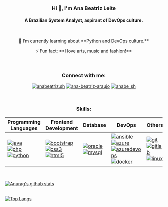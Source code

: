 <h3 align="center">Hi 👋, I'm Ana Beatriz Leite</h3>
<h4 align="center">A Brazilian System Analyst, aspirant of DevOps culture.</h4> <br>

<p align="center">
🌱 I’m currently learning about **Python and DevOps culture.** </p>

<p align="center">
⚡ Fun fact: **I love arts, music and fashion!** </p>


<br>

<h3 align="center">Connect with me:</h3>
<p align="center">
<a href="https://instagram.com/anabeatriz.sh" target="blank"><img src="https://img.shields.io/badge/Instagram-E4405F?style=for-the-badge&logo=instagram&logoColor=white" alt="anabeatriz.sh" /></a>
<a href="https://linkedin.com/in/ana-beatriz-araujo" target="blank"><img src="https://img.shields.io/badge/LinkedIn-0077B5?style=for-the-badge&logo=linkedin&logoColor=white" alt="ana-beatriz-araujo" /></a>
<a href="https://twitter.com/analeite_art" target="blank"><img src="https://img.shields.io/badge/Twitter-1DA1F2?style=for-the-badge&logo=twitter&logoColor=white" alt="anabe_sh" /></a>
</p> <br>

<h3 align="center">Skills:</h3>

Programming Languages | Frontend Development | Database | DevOps | Others |
-----------------------|-----------------------|-----------|---------|---------|
<a href="https://www.java.com" target="blank"> <img src="https://img.shields.io/badge/Java-ED8B00?style=for-the-badge&logo=java&logoColor=white" alt="java"/> </a> <br> <a href="https://www.php.net" target="blank"> <img src="https://img.shields.io/badge/PHP-777BB4?style=for-the-badge&logo=php&logoColor=white" alt="php"/></a>  <br>  <a href="https://www.python.org" target="blank"> <img src="https://img.shields.io/badge/Python-3776AB?style=for-the-badge&logo=python&logoColor=white" alt="python"/> </a>  <br> | <a href="https://getbootstrap.com" target="blank"> <img src="https://img.shields.io/badge/Bootstrap-563D7C?style=for-the-badge&logo=bootstrap&logoColor=whiteg" alt="bootstrap"/> </a>  <br>  <a href="https://www.w3schools.com/css/" target="blank"> <img src="https://img.shields.io/badge/CSS3-1572B6?style=for-the-badge&logo=css3&logoColor=white" alt="css3" /> </a> <br> <a href="https://www.w3.org/html/" target="blank"> <img src="https://img.shields.io/badge/HTML5-E34F26?style=for-the-badge&logo=html5&logoColor=white" alt="html5" /> </a> | <a href="https://www.oracle.com/" target="blank"> <img src="https://img.shields.io/badge/Oracle-F80000?style=for-the-badge&logo=oracle&logoColor=black" alt="oracle" /> </a>  <br> <a href="https://www.mysql.com/" target="blank"> <img src="https://img.shields.io/badge/MySQL-00000F?style=for-the-badge&logo=mysql&logoColor=white" alt="mysql" /> </a> | <a href="https://www.ansible.com/" target="blank"> <img src="https://img.shields.io/badge/Ansible-000000?style=for-the-badge&logo=ansible&logoColor=white" alt="ansible"/> </a> <br> <a href="https://azure.microsoft.com/en-in/" target="blank"> <img src="https://img.shields.io/badge/microsoft%20azure-0089D6?style=for-the-badge&logo=microsoft-azure&logoColor=white" alt="azure"/> </a> <br> <a href="https://azure.microsoft.com/pt-br/services/devops/" target="blank"> <img src="https://img.shields.io/badge/Azure_DevOps-0078D7?style=for-the-badge&logo=azure-devops&logoColor=white" alt="azuredevops"/> </a> <br> <a href="https://www.docker.com/" target="blank"> <img src="https://img.shields.io/badge/Docker-2CA5E0?style=for-the-badge&logo=docker&logoColor=white" alt="docker"/> </a> | <a href="https://git-scm.com/" target="blank"> <img src="https://img.shields.io/badge/Git-F05032?style=for-the-badge&logo=git&logoColor=white" alt="git" /> </a> <br> <a href="https://about.gitlab.com/" target="blank"> <img src="https://img.shields.io/badge/GitLab-330F63?style=for-the-badge&logo=gitlab&logoColor=white" alt="gitlab" /> </a> <br> <a href="https://www.linux.org/" target="blank"> <img src="https://img.shields.io/badge/Linux-FCC624?style=for-the-badge&logo=linux&logoColor=black" alt="linux"/> </a>

<br>
 
[![Anurag's github stats](https://github-readme-stats.vercel.app/api?username=analeite&theme=outrun&show_icons=true)](https://github.com/analeite/github-readme-stats) <br><br>

[![Top Langs](https://github-readme-stats.vercel.app/api/top-langs/?username=analeite&layout=compact&theme=outrun)](https://github.com/analeiteanaleite/github-readme-stats)

